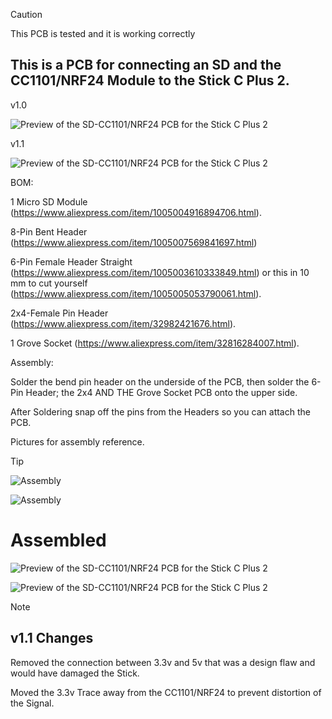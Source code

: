 > [!CAUTION]

This PCB is tested and it is working correctly

## This is a PCB for connecting an SD and the CC1101/NRF24 Module to the Stick C Plus 2.

v1.0

![Preview of the SD-CC1101/NRF24 PCB for the Stick C Plus 2](/Stick_C_Plus_2/M5Stick_C_Plus_2_SD+CC1101/Pics/Stick_SD_CC1101_v1.0.png)

v1.1

![Preview of the SD-CC1101/NRF24 PCB for the Stick C Plus 2](/Stick_C_Plus_2/M5Stick_C_Plus_2_SD+CC1101/Pics/Stick_SD_CC1101_v1.1.png)

BOM:

1 Micro SD Module (https://www.aliexpress.com/item/1005004916894706.html).

8-Pin Bent Header (https://www.aliexpress.com/item/1005007569841697.html)

6-Pin Female Header Straight (https://www.aliexpress.com/item/1005003610333849.html) or this in 10 mm to cut yourself (https://www.aliexpress.com/item/1005005053790061.html).

2x4-Female Pin Header (https://www.aliexpress.com/item/32982421676.html).

1 Grove Socket (https://www.aliexpress.com/item/32816284007.html).

Assembly:

Solder the bend pin header on the underside of the PCB, then solder the 6-Pin Header; the 2x4 AND THE Grove Socket PCB onto the upper side.

After Soldering snap off the pins from the Headers so you can attach the PCB.

Pictures for assembly reference.

> [!TIP]

![Assembly](/Stick_C_Plus_2/M5Stick_C_Plus_2_SD+CC1101/Pics/Stick_SD_CC_NRF_Assembly_1.jpg)

![Assembly](/Stick_C_Plus_2/M5Stick_C_Plus_2_SD+CC1101/Pics/Stick_SD_CC_NRF_Assembly_2.jpg)

# Assembled

![Preview of the SD-CC1101/NRF24 PCB for the Stick C Plus 2](/Stick_C_Plus_2/M5Stick_C_Plus_2_SD+CC1101/Pics/Assembled_Back.jpg)

![Preview of the SD-CC1101/NRF24 PCB for the Stick C Plus 2](/Stick_C_Plus_2/M5Stick_C_Plus_2_SD+CC1101/Pics/Assembled_Front.jpg)

> [!NOTE]

## v1.1 Changes

Removed the connection between 3.3v and 5v that was a design flaw and would have damaged the Stick.

Moved the 3.3v Trace away from the CC1101/NRF24 to prevent distortion of the Signal.
